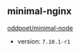 ## minimal-nginx

[oddpoet/minimal-node](https://hub.docker.com/r/oddpoet/minimal-node/)

- version: `7.10.1-r1`
